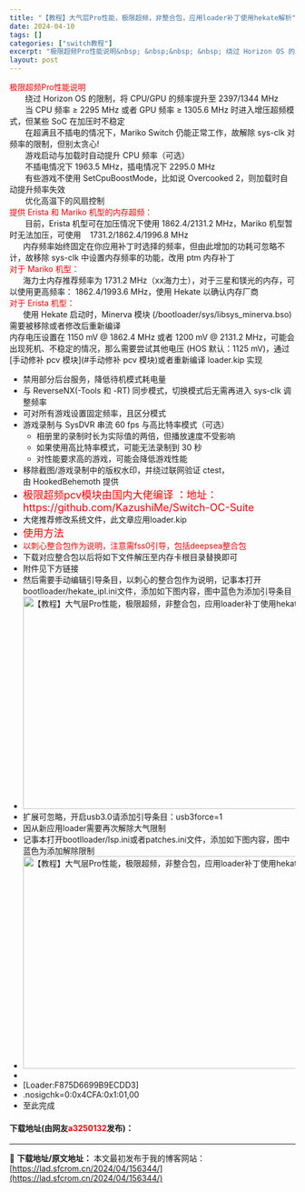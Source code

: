 ```yaml
---
title: "【教程】大气层Pro性能，极限超频，非整合包，应用loader补丁使用hekate解析"
date: 2024-04-10
tags: []
categories: ["switch教程"]
excerpt: "极限超频Pro性能说明&nbsp; &nbsp;&nbsp; &nbsp; 绕过 Horizon OS 的限制，将 CPU/GPU 的频率提升至 2397/1344 MHz&nbsp; &nbsp;&nbsp; &nbsp; 当 CPU 频率 &ge; 2295 MHz 或者 GPU 频率 &ge;&hellip;"
layout: post
---
```


 <p><font color="#ff0000">极限超频Pro性能说明</font><br />&nbsp; &nbsp;&nbsp; &nbsp; 绕过 Horizon OS 的限制，将 CPU/GPU 的频率提升至 2397/1344 MHz<br />&nbsp; &nbsp;&nbsp; &nbsp; 当 CPU 频率 &ge; 2295 MHz 或者 GPU 频率 &ge; 1305.6 MHz 时进入增压超频模式，但某些 SoC 在加压时不稳定<br />&nbsp; &nbsp;&nbsp; &nbsp; 在超满且不插电的情况下，Mariko Switch 仍能正常工作，故解除 sys-clk 对频率的限制，但别太贪心<font>!&nbsp;</font><br />&nbsp; &nbsp;&nbsp; &nbsp; 游戏启动与加载时自动提升 CPU 频率（可选）<br />&nbsp; &nbsp;&nbsp; &nbsp; 不插电情况下 1963.5 MHz，插电情况下 2295.0 MHz<br />&nbsp; &nbsp;&nbsp; &nbsp; 有些游戏不使用 SetCpuBoostMode，比如说 Overcooked 2，则加载时自动提升频率失效<br />&nbsp; &nbsp;&nbsp; &nbsp; 优化高温下的风扇控制<br /><font color="#ff0000">提供 Erista 和 Mariko 机型的内存超频：</font><br />&nbsp; &nbsp;&nbsp; &nbsp; 目前，Erista 机型可在加压情况下使用 1862.4/2131.2 MHz，Mariko 机型暂时无法加压，可使用&nbsp; &nbsp; 1731.2/1862.4/1996.8 MHz<br />&nbsp; &nbsp;&nbsp; &nbsp;内存频率始终固定在你应用补丁时选择的频率，但由此增加的功耗可忽略不计，故移除 sys-clk 中设置内存频率的功能，改用 ptm 内存补丁<br /><font color="#ff0000">对于 Mariko 机型：</font><br />&nbsp; &nbsp;&nbsp; &nbsp;海力士内存推荐频率为 1731.2 MHz（xx海力士），对于三星和镁光的内存，可以使用更高频率： 1862.4/1993.6 MHz，使用 Hekate 以确认内存厂商<br /><font color="#ff0000">对于 Erista 机型：</font><br />&nbsp; &nbsp;&nbsp; &nbsp;使用 Hekate 启动时，Minerva 模块 (/bootloader/sys/libsys_minerva.bso) 需要被移除或者修改后重新编译<br />内存电压设置在 1150 mV @ 1862.4 MHz 或者 1200 mV @ 2131.2 MHz，可能会出现死机、不稳定的情况，那么需要尝试其他电压 (HOS 默认：1125 mV)，通过[手动修补 pcv 模块](#手动修补 pcv 模块)或者重新编译 loader.kip 实现</p> <ul> <li>禁用部分后台服务，降低待机模式耗电量</li> <li>与 ReverseNX(-Tools 和 -RT) 同步模式，切换模式后无需再进入 sys-clk 调整频率</li> <li>可对所有游戏设置固定频率，且区分模式</li> <li>游戏录制与 SysDVR 串流 60 fps 与高比特率模式（可选）   <ul> <li>相册里的录制时长为实际值的两倍，但播放速度不受影响</li> <li>如果使用高比特率模式，可能无法录制到 30 秒</li> <li>对性能要求高的游戏，可能会降低游戏性能</li> </ul></li> <li>移除截图/游戏录制中的版权水印，并绕过联网验证 ctest，由&nbsp;HookedBehemoth&nbsp;提供</li> <li><font size="4"><font color="#ff0000">极限超频pcv模块由国内大佬编译 ：地址：https://github.com/KazushiMe/Switch-OC-Suite</font></font></li> <li>大佬推荐修改系统文件，此文章应用loader.kip</li> <li><font size="4"><font color="#ff0000">使用方法</font></font></li> <li><font color="#ff0000">以刺心整合包作为说明，注意需fss0引导，包括deepsea整合包</font></li> <li>下载对应整合包以后将如下文件解压至内存卡根目录替换即可</li> <li>附件见下方链接</li> <li>然后需要手动编辑引导条目，以刺心的整合包作为说明，记事本打开bootlloader/hekate_ipl.ini文件，添加如下图内容，图中蓝色为添加引导条目</li> <li><img src="https://lad.sfcrom.cn/wp-content/uploads/2024/04/20240410_66162d57dc899.webp" style="width: 600px; height: 374px;" alt="【教程】大气层Pro性能，极限超频，非整合包，应用loader补丁使用hekate解析" /></li> <li>扩展可忽略，开启usb3.0请添加引导条目：usb3force=1</li> <li>因从新应用loader需要再次解除大气限制</li> <li>记事本打开bootlloader/lsp.ini或者patches.ini文件，添加如下图内容，图中蓝色为添加解除限制</li> <li><img src="https://lad.sfcrom.cn/wp-content/uploads/2024/04/20240410_66162d583cdda.webp" style="width: 600px; height: 374px;" alt="【教程】大气层Pro性能，极限超频，非整合包，应用loader补丁使用hekate解析" /></li> <li>&nbsp;</li> <li>[Loader:F875D6699B9ECDD3]</li> <li>.nosigchk=0:0x4CFA:0x1:01,00</li> <li>至此完成</li> </ul> <p><h4>下载地址(由网友<font color="red">a3250132</font>发布)：</h4></p> 

---
📖 **下载地址/原文地址：** 本文最初发布于我的博客网站：[https://lad.sfcrom.cn/2024/04/156344/](https://lad.sfcrom.cn/2024/04/156344/)
